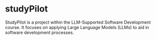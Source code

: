 # studyPilot
StudyPilot is a project within the LLM-Supported Software Development course. It focuses on applying Large Language Models (LLMs) to aid in software development processes.
